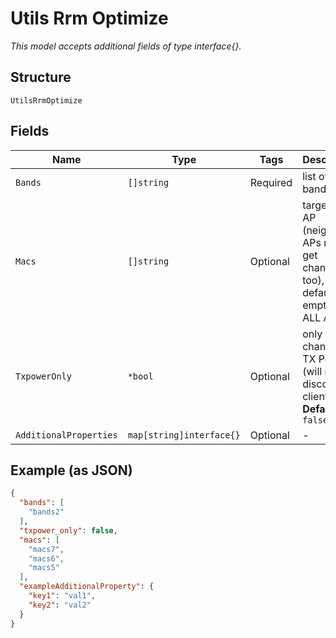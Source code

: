 
# Utils Rrm Optimize

*This model accepts additional fields of type interface{}.*

## Structure

`UtilsRrmOptimize`

## Fields

| Name | Type | Tags | Description |
|  --- | --- | --- | --- |
| `Bands` | `[]string` | Required | list of bands |
| `Macs` | `[]string` | Optional | targeting AP (neighbor APs may get changed, too), default is empty for ALL APs |
| `TxpowerOnly` | `*bool` | Optional | only changng TX Power (will not disconnect clients)<br>**Default**: `false` |
| `AdditionalProperties` | `map[string]interface{}` | Optional | - |

## Example (as JSON)

```json
{
  "bands": [
    "bands2"
  ],
  "txpower_only": false,
  "macs": [
    "macs7",
    "macs6",
    "macs5"
  ],
  "exampleAdditionalProperty": {
    "key1": "val1",
    "key2": "val2"
  }
}
```

